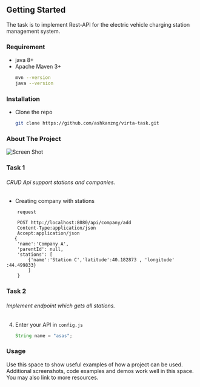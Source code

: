 
## Getting Started

The task is to implement Rest-API for the electric vehicle charging station management system.

### Requirement

* java 8+
* Apache Maven 3+
  ```sh
  mvn --version
  java --version
  ```

### Installation

* Clone the repo
   ```sh
   git clone https://github.com/ashkanzng/virta-task.git
   ```

### About The Project

![Screen Shot](https://ashkan.pro/statics/img-1.jp "Screen Shot")


### Task 1

###### CRUD Api support stations and companies.

- Creating company with stations 
```JS
    request

    POST http://localhost:8080/api/company/add
    Content-Type:application/json
    Accept:application/json
   {
    'name':'Company A',
    'parentId': null,
    'stations': [
        {'name':'Station C','latitude':40.182873 , 'longitude' :44.499833}
        ]
    }
```


### Task 2

###### Implement endpoint which gets all stations.

4. Enter your API in `config.js`
   ```Java
   String name = "asas";

### Usage

Use this space to show useful examples of how a project can be used. Additional screenshots, code examples and demos work well in this space. You may also link to more resources.

